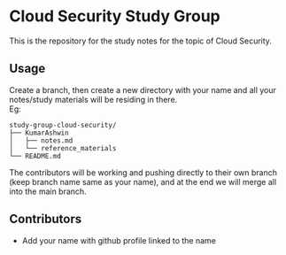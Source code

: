 # Cloud Security Study Group
This is the repository for the study notes for the topic of Cloud Security.

## Usage
Create a branch, then create a new directory with your name and all your notes/study materials will be residing in there.<br>
Eg:
```shell
study-group-cloud-security/
├── KumarAshwin
│   ├── notes.md
│   └── reference_materials
└── README.md
```

The contributors will be working and pushing directly to their own branch (keep branch name same as your name), and at the end we will merge all into the main branch.

## Contributors
- Add your name with github profile linked to the name

